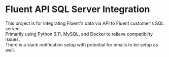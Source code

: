 # Fluent API SQL Server Integration

This project is for integrating Fluent's data via API to Fluent customer's SQL server.  
Primarily using Python 3.11, MySQL, and Docker to relieve compatibilty issues.  
There is a slack notification setup with potential for emails to be setup as well. 

